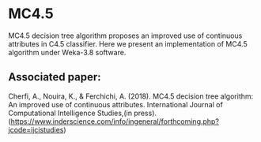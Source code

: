 # MC4.5
MC4.5 decision tree algorithm proposes an improved use of continuous attributes in C4.5 classifier. Here we present an implementation of MC4.5 algorithm under Weka-3.8 software.

## Associated paper:
Cherfi, A., Nouira, K., & Ferchichi, A. (2018). MC4.5 decision tree algorithm: An improved use of continuous attributes. International Journal of Computational Intelligence Studies,(in press). (https://www.inderscience.com/info/ingeneral/forthcoming.php?jcode=ijcistudies)
